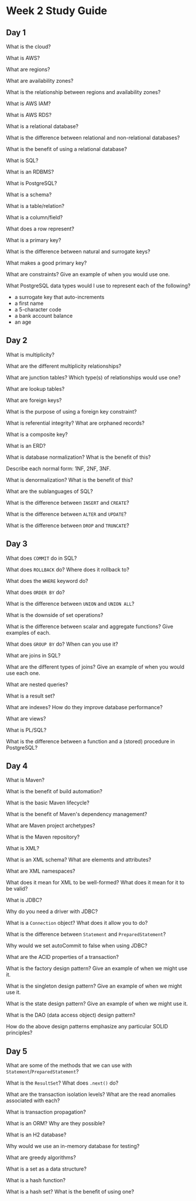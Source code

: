 # Week 2 Study Guide

## Day 1

What is the cloud?

What is AWS?

What are regions?

What are availability zones?

What is the relationship between regions and availability zones?

What is AWS IAM?

What is AWS RDS?

What is a relational database?

What is the difference between relational and non-relational databases?

What is the benefit of using a relational database?

What is SQL?

What is an RDBMS?

What is PostgreSQL?

What is a schema?

What is a table/relation?

What is a column/field?

What does a row represent?

What is a primary key?

What is the difference between natural and surrogate keys?

What makes a good primary key?

What are constraints? Give an example of when you would use one.

What PostgreSQL data types would I use to represent each of the following?
- a surrogate key that auto-increments
- a first name
- a 5-character code
- a bank account balance
- an age

## Day 2

What is multiplicity?

What are the different multiplicity relationships?

What are junction tables? Which type(s) of relationships would use one?

What are lookup tables?

What are foreign keys?

What is the purpose of using a foreign key constraint?

What is referential integrity? What are orphaned records?

What is a composite key?

What is an ERD?

What is database normalization? What is the benefit of this?

Describe each normal form: 1NF, 2NF, 3NF.

What is denormalization? What is the benefit of this?

What are the sublanguages of SQL?

What is the difference between `INSERT` and `CREATE`?

What is the difference between `ALTER` and `UPDATE`?

What is the difference between `DROP` and `TRUNCATE`?

## Day 3

What does `COMMIT` do in SQL?

What does `ROLLBACK` do? Where does it rollback to?

What does the `WHERE` keyword do?

What does `ORDER BY` do?

What is the difference between `UNION` and `UNION ALL`?

What is the downside of set operations?

What is the difference between scalar and aggregate functions? Give examples of each.

What does `GROUP BY` do? When can you use it?

What are joins in SQL?

What are the different types of joins? Give an example of when you would use each one.

What are nested queries?

What is a result set?

What are indexes? How do they improve database performance?

What are views?

What is PL/SQL?

What is the difference between a function and a (stored) procedure in PostgreSQL?

## Day 4

What is Maven?

What is the benefit of build automation?

What is the basic Maven lifecycle?

What is the benefit of Maven's dependency management?

What are Maven project archetypes?

What is the Maven repository?

What is XML?

What is an XML schema? What are elements and attributes?

What are XML namespaces?

What does it mean for XML to be well-formed? What does it mean for it to be valid?

What is JDBC?

Why do you need a driver with JDBC?

What is a `Connection` object? What does it allow you to do?

What is the difference between `Statement` and `PreparedStatement`?

Why would we set autoCommit to false when using JDBC?

What are the ACID properties of a transaction?

What is the factory design pattern? Give an example of when we might use it.

What is the singleton design pattern? Give an example of when we might use it.

What is the state design pattern? Give an example of when we might use it.

What is the DAO (data access object) design pattern?

How do the above design patterns emphasize any particular SOLID principles?

## Day 5

What are some of the methods that we can use with `Statement`/`PreparedStatement`?

What is the `ResultSet`? What does `.next()` do?

What are the transaction isolation levels? What are the read anomalies associated with each?

What is transaction propagation?

What is an ORM? Why are they possible?

What is an H2 database?

Why would we use an in-memory database for testing?

What are greedy algorithms?

What is a set as a data structure?

What is a hash function?

What is a hash set? What is the benefit of using one?